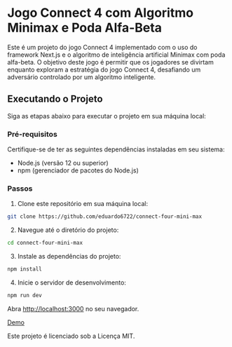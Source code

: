 # Jogo Connect 4 com Algoritmo Minimax e Poda Alfa-Beta

Este é um projeto do jogo Connect 4 implementado com o uso do framework Next.js e o algoritmo de inteligência artificial Minimax com poda alfa-beta. O objetivo deste jogo é permitir que os jogadores se divirtam enquanto exploram a estratégia do jogo Connect 4, desafiando um adversário controlado por um algoritmo inteligente.

## Executando o Projeto

Siga as etapas abaixo para executar o projeto em sua máquina local:

### Pré-requisitos

Certifique-se de ter as seguintes dependências instaladas em seu sistema:

- Node.js (versão 12 ou superior)
- npm (gerenciador de pacotes do Node.js)

### Passos

1. Clone este repositório em sua máquina local:

```bash
git clone https://github.com/eduardo6722/connect-four-mini-max
```

2. Navegue até o diretório do projeto:

```bash
cd connect-four-mini-max
```

3. Instale as dependências do projeto:

```bash
npm install
```

4. Inicie o servidor de desenvolvimento:

```bash
npm run dev
```

Abra [http://localhost:3000](http://localhost:3000) no seu navegador.

[Demo](https://connect-four-mini-max.vercel.app/)

Este projeto é licenciado sob a Licença MIT.
